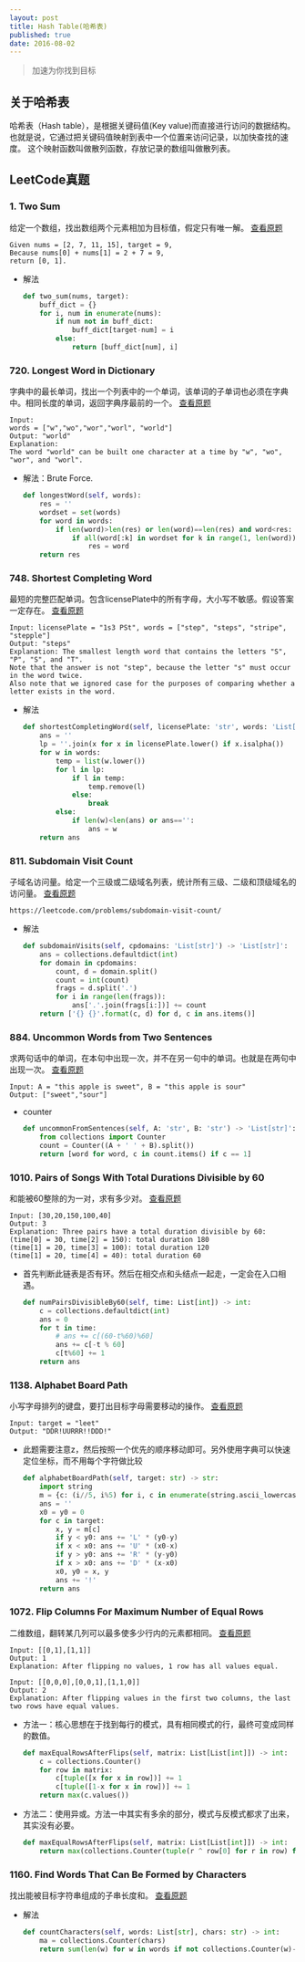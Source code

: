 ```yaml
---
layout: post
title: Hash Table(哈希表)
published: true
date: 2016-08-02
---
```


> 加速为你找到目标

## 关于哈希表

哈希表（Hash table），是根据关键码值(Key value)而直接进行访问的数据结构。
也就是说，它通过把关键码值映射到表中一个位置来访问记录，以加快查找的速度。
这个映射函数叫做散列函数，存放记录的数组叫做散列表。

## LeetCode真题

### 1. Two Sum

给定一个数组，找出数组两个元素相加为目标值，假定只有唯一解。
[查看原题](https://leetcode.com/problems/two-sum/description/)

```
Given nums = [2, 7, 11, 15], target = 9,
Because nums[0] + nums[1] = 2 + 7 = 9,
return [0, 1].
```

+ 解法

    ```python
    def two_sum(nums, target):
        buff_dict = {}
        for i, num in enumerate(nums):
            if num not in buff_dict:
                buff_dict[target-num] = i
            else:
                return [buff_dict[num], i]

    ```


### 720. Longest Word in Dictionary

字典中的最长单词，找出一个列表中的一个单词，该单词的子单词也必须在字典中。相同长度的单词，返回字典序最前的一个。
[查看原题](https://leetcode.com/problems/longest-word-in-dictionary/)

```
Input: 
words = ["w","wo","wor","worl", "world"]
Output: "world"
Explanation: 
The word "world" can be built one character at a time by "w", "wo", "wor", and "worl".

```

+ 解法：Brute Force.

    ```python
    def longestWord(self, words):
        res = ''
        wordset = set(words)
        for word in words:
            if len(word)>len(res) or len(word)==len(res) and word<res:
                if all(word[:k] in wordset for k in range(1, len(word))):
                    res = word         
        return res
    ```


### 748. Shortest Completing Word

最短的完整匹配单词。包含licensePlate中的所有字母，大小写不敏感。假设答案一定存在。
[查看原题](https://leetcode.com/problems/shortest-completing-word/)

```
Input: licensePlate = "1s3 PSt", words = ["step", "steps", "stripe", "stepple"]
Output: "steps"
Explanation: The smallest length word that contains the letters "S", "P", "S", and "T".
Note that the answer is not "step", because the letter "s" must occur in the word twice.
Also note that we ignored case for the purposes of comparing whether a letter exists in the word.
```

+ 解法

    ```python
    def shortestCompletingWord(self, licensePlate: 'str', words: 'List[str]') -> 'str':
        ans = ''
        lp = ''.join(x for x in licensePlate.lower() if x.isalpha())
        for w in words:
            temp = list(w.lower())
            for l in lp:
                if l in temp:
                    temp.remove(l)
                else:
                    break
            else:
                if len(w)<len(ans) or ans=='':
                    ans = w
        return ans
    ```

### 811. Subdomain Visit Count

子域名访问量。给定一个三级或二级域名列表，统计所有三级、二级和顶级域名的访问量。
[查看原题](https://leetcode.com/problems/subdomain-visit-count/)

```
https://leetcode.com/problems/subdomain-visit-count/
```

+ 解法

    ```python
    def subdomainVisits(self, cpdomains: 'List[str]') -> 'List[str]':
        ans = collections.defaultdict(int)
        for domain in cpdomains:
            count, d = domain.split()
            count = int(count)
            frags = d.split('.')
            for i in range(len(frags)):
                ans['.'.join(frags[i:])] += count
        return ['{} {}'.format(c, d) for d, c in ans.items()]
    ```


### 884. Uncommon Words from Two Sentences

求两句话中的单词，在本句中出现一次，并不在另一句中的单词。也就是在两句中出现一次。
[查看原题](https://leetcode.com/problems/uncommon-words-from-two-sentences/)

```
Input: A = "this apple is sweet", B = "this apple is sour"
Output: ["sweet","sour"]
```

+ counter

    ```python
    def uncommonFromSentences(self, A: 'str', B: 'str') -> 'List[str]':
        from collections import Counter
        count = Counter((A + ' ' + B).split())
        return [word for word, c in count.items() if c == 1]
    ```

### 1010. Pairs of Songs With Total Durations Divisible by 60

和能被60整除的为一对，求有多少对。
[查看原题](https://leetcode.com/problems/pairs-of-songs-with-total-durations-divisible-by-60/)

```
Input: [30,20,150,100,40]
Output: 3
Explanation: Three pairs have a total duration divisible by 60:
(time[0] = 30, time[2] = 150): total duration 180
(time[1] = 20, time[3] = 100): total duration 120
(time[1] = 20, time[4] = 40): total duration 60
```

+ 首先判断此链表是否有环。然后在相交点和头结点一起走，一定会在入口相遇。

    ```python
    def numPairsDivisibleBy60(self, time: List[int]) -> int:
        c = collections.defaultdict(int)
        ans = 0
        for t in time:
            # ans += c[(60-t%60)%60]
            ans += c[-t % 60]
            c[t%60] += 1
        return ans
    ```


### 1138. Alphabet Board Path

小写字母排列的键盘，要打出目标字母需要移动的操作。
[查看原题](https://leetcode.com/problems/alphabet-board-path/)

```
Input: target = "leet"
Output: "DDR!UURRR!!DDD!"
```

+ 此题需要注意z，然后按照一个优先的顺序移动即可。另外使用字典可以快速定位坐标，而不用每个字符做比较

    ```python
    def alphabetBoardPath(self, target: str) -> str:
        import string
        m = {c: (i//5, i%5) for i, c in enumerate(string.ascii_lowercase)}
        ans = ''
        x0 = y0 = 0
        for c in target:
            x, y = m[c]
            if y < y0: ans += 'L' * (y0-y)
            if x < x0: ans += 'U' * (x0-x)
            if y > y0: ans += 'R' * (y-y0)
            if x > x0: ans += 'D' * (x-x0)
            x0, y0 = x, y
            ans += '!'
        return ans
    ```

### 1072. Flip Columns For Maximum Number of Equal Rows

二维数组，翻转某几列可以最多使多少行内的元素都相同。
[查看原题](https://leetcode.com/problems/flip-columns-for-maximum-number-of-equal-rows/)

```
Input: [[0,1],[1,1]]
Output: 1
Explanation: After flipping no values, 1 row has all values equal.

Input: [[0,0,0],[0,0,1],[1,1,0]]
Output: 2
Explanation: After flipping values in the first two columns, the last two rows have equal values.
```

+ 方法一：核心思想在于找到每行的模式，具有相同模式的行，最终可变成同样的数值。

    ```python
    def maxEqualRowsAfterFlips(self, matrix: List[List[int]]) -> int:
        c = collections.Counter()
        for row in matrix:
            c[tuple([x for x in row])] += 1
            c[tuple([1-x for x in row])] += 1
        return max(c.values())
    ```

+ 方法二：使用异或。方法一中其实有多余的部分，模式与反模式都求了出来，其实没有必要。

    ```python
    def maxEqualRowsAfterFlips(self, matrix: List[List[int]]) -> int:
        return max(collections.Counter(tuple(r ^ row[0] for r in row) for row in matrix).values())
    ```

### 1160. Find Words That Can Be Formed by Characters

找出能被目标字符串组成的子串长度和。
[查看原题](https://leetcode.com/problems/find-words-that-can-be-formed-by-characters/)

+ 解法

    ```python
    def countCharacters(self, words: List[str], chars: str) -> int:
        ma = collections.Counter(chars)
        return sum(len(w) for w in words if not collections.Counter(w)-ma)
    ```
